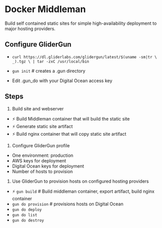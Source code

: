 # Docker Middleman

Build self contained static sites for simple high-availability deployment to major hosting providers.

## Configure GliderGun

- `curl https://dl.gliderlabs.com/glidergun/latest/$(uname -sm|tr \  _).tgz \
  | tar -zxC /usr/local/bin`

- `gun init` # creates a .gun directory

- Edit .gun_do with your Digital Ocean access key

## Steps

1. Build site and webserver
  - ⚡ Build Middleman container that will build the static site
  - ⚡ Generate static site artifact
  - ⚡ Build nginx container that will copy static site artifact
1. Configure GliderGun profile
  - One environment: production
  - AWS keys for deployment
  - Digital Ocean keys for deployment
  - Number of hosts to provision
1. Use GliderGun to provision hosts on configured hosting providers
  - ⚡ `gun build` # Build middleman container, export artifact, build nginx container
  - `gun do provision` # provisions hosts on Digital Ocean
  - `gun do deploy`
  - `gun do list`
  - `gun do destroy`
